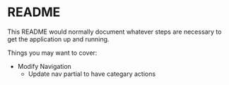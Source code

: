 # README

This README would normally document whatever steps are necessary to get the
application up and running.

Things you may want to cover:

- Modify Navigation
    - Update nav partial to have categary actions





 